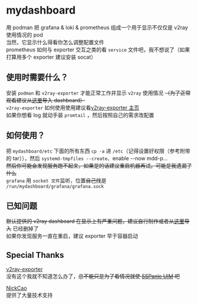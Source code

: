 # mydashboard
用 podman 把 grafana &amp; loki &amp; prometheus 组成一个用于显示不仅仅是 v2ray 使用情况的 pod  
当然，它显示什么得看你怎么调整配置文件  
prometheus 如何与 exporter 交互之类的看 `service` 文件吧，我不想说了（如果打算用多个 exporter 建议安装 socat）

## 使用时需要什么？
安装 `podman` 和 `v2ray-exporter` 才能正常工作并显示 `v2ray` 使用情况 ~~（为了正常观看建议从[这里](https://grafana.com/grafana/dashboards/11545)导入 dashboard）~~  
`v2ray-exporter` 如何使用使用建议看[v2ray-exporter 主页](https://github.com/wi1dcard/v2ray-exporter)  
如果你想看 log 就动手装 `promtail` ，然后按照自己的需求改配置

## 如何使用？
把 `mydashboard/etc` 下面的所有东西 `cp -a` 进 `/etc`（记得设置好权限（参考附带的 tar）），然后 `systemd-tmpfiles --create`、enable --now mdd-p...  
~~然后你可能会发现服务跑不起来，如果是的话建议重启机器再试。可能是我遗漏了什么~~  
`grafana` 用 `socket 文件`监听，位置~~自己找~~是 `/run/mydashboard/grafana/grafana.sock`

## 已知问题
~~默认提供的 v2ray dashboard 在显示上有严重问题，建议自行制作或者从[这里](https://grafana.com/grafana/dashboards/11545)导入~~ 已经删掉了  
如果你发现服务一直在重启，建议 exporter 早于容器启动

## Special Thanks

[v2ray-exporter](https://github.com/wi1dcard/v2ray-exporter)  
没有这个我就不知道怎么办了，~~总不能只是为了看情况就使 [SSPanle UIM](https://github.com/Anankke/SSPanel-Uim) 吧~~  

[NickCao](https://nichi.co/)  
提供了大量技术支持
